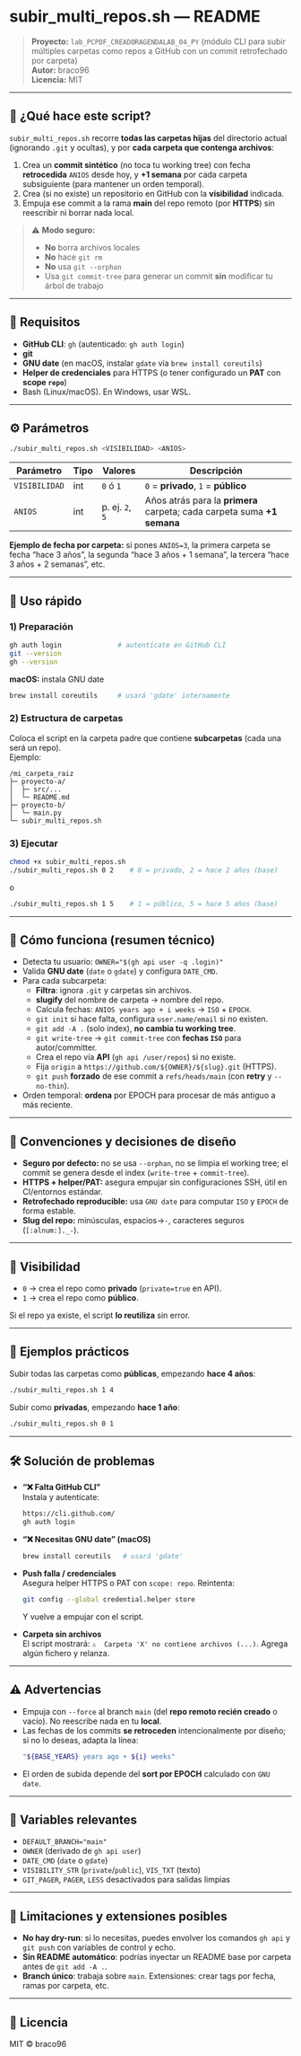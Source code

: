 # subir_multi_repos.sh — README

> **Proyecto:** `lab_PCPDF_CREADORAGENDALAB_04_PY` (módulo CLI para subir múltiples carpetas como repos a GitHub con un commit retrofechado por carpeta)  
> **Autor:** braco96  
> **Licencia:** MIT

---

## 📌 ¿Qué hace este script?

`subir_multi_repos.sh` recorre **todas las carpetas hijas** del directorio actual (ignorando `.git` y ocultas), y por **cada carpeta que contenga archivos**:

1. Crea un **commit sintético** (no toca tu working tree) con fecha **retrocedida** `ANIOS` desde hoy, y **+1 semana** por cada carpeta subsiguiente (para mantener un orden temporal).
2. Crea (si no existe) un repositorio en GitHub con la **visibilidad** indicada.
3. Empuja ese commit a la rama **main** del repo remoto (por **HTTPS**) sin reescribir ni borrar nada local.

> ⚠️ **Modo seguro:**  
> - **No** borra archivos locales  
> - **No** hace `git rm`  
> - **No** usa `git --orphan`  
> - Usa `git commit-tree` para generar un commit **sin** modificar tu árbol de trabajo

---

## 🧩 Requisitos

- **GitHub CLI**: `gh` (autenticado: `gh auth login`)
- **git**
- **GNU date** (en macOS, instalar `gdate` vía `brew install coreutils`)
- **Helper de credenciales** para HTTPS (o tener configurado un **PAT** con **scope `repo`**)
- Bash (Linux/macOS). En Windows, usar WSL.

---

## ⚙️ Parámetros

```bash
./subir_multi_repos.sh <VISIBILIDAD> <ANIOS>
```

| Parámetro       | Tipo | Valores            | Descripción                                                                 |
|-----------------|------|--------------------|-----------------------------------------------------------------------------|
| `VISIBILIDAD`   | int  | `0` ó `1`          | `0` = **privado**, `1` = **público**                                       |
| `ANIOS`         | int  | p. ej. `2`, `5`    | Años atrás para la **primera** carpeta; cada carpeta suma **+1 semana**     |

**Ejemplo de fecha por carpeta:** si pones `ANIOS=3`, la primera carpeta se fecha “hace 3 años”, la segunda “hace 3 años + 1 semana”, la tercera “hace 3 años + 2 semanas”, etc.

---

## 🚀 Uso rápido

### 1) Preparación

```bash
gh auth login              # autentícate en GitHub CLI
git --version
gh --version
```

**macOS:** instala GNU date  
```bash
brew install coreutils     # usará 'gdate' internamente
```

### 2) Estructura de carpetas

Coloca el script en la carpeta padre que contiene **subcarpetas** (cada una será un repo).  
Ejemplo:

```
/mi_carpeta_raiz
├─ proyecto-a/
│  ├─ src/...
│  └─ README.md
├─ proyecto-b/
│  └─ main.py
└─ subir_multi_repos.sh
```

### 3) Ejecutar

```bash
chmod +x subir_multi_repos.sh
./subir_multi_repos.sh 0 2    # 0 = privado, 2 = hace 2 años (base)
```

o

```bash
./subir_multi_repos.sh 1 5    # 1 = público, 5 = hace 5 años (base)
```

---

## 🧠 Cómo funciona (resumen técnico)

- Detecta tu usuario: `OWNER="$(gh api user -q .login)"`
- Valida **GNU date** (`date` o `gdate`) y configura `DATE_CMD`.
- Para cada subcarpeta:
  - **Filtra**: ignora `.git` y carpetas sin archivos.
  - **slugify** del nombre de carpeta → nombre del repo.
  - Calcula fechas: `ANIOS years ago + i weeks` → `ISO` + `EPOCH`.
  - `git init` si hace falta, configura `user.name/email` si no existen.
  - `git add -A .` (solo index), **no cambia tu working tree**.
  - `git write-tree` → `git commit-tree` con **fechas `ISO`** para autor/committer.
  - Crea el repo vía **API** (`gh api /user/repos`) si no existe.
  - Fija `origin` a `https://github.com/${OWNER}/${slug}.git` (HTTPS).
  - `git push` **forzado** de ese commit a `refs/heads/main` (con **retry** y `--no-thin`).
- Orden temporal: **ordena** por EPOCH para procesar de más antiguo a más reciente.

---

## 📌 Convenciones y decisiones de diseño

- **Seguro por defecto:** no se usa `--orphan`, no se limpia el working tree; el commit se genera desde el index (`write-tree` + `commit-tree`).
- **HTTPS + helper/PAT:** asegura empujar sin configuraciones SSH, útil en CI/entornos estándar.
- **Retrofechado reproducible:** usa `GNU date` para computar `ISO` y `EPOCH` de forma estable.
- **Slug del repo:** minúsculas, espacios→`-`, caracteres seguros (`[:alnum:]._-`).

---

## 🔐 Visibilidad

- `0` → crea el repo como **privado** (`private=true` en API).
- `1` → crea el repo como **público**.

Si el repo ya existe, el script **lo reutiliza** sin error.

---

## 🧪 Ejemplos prácticos

Subir todas las carpetas como **públicas**, empezando **hace 4 años**:

```bash
./subir_multi_repos.sh 1 4
```

Subir como **privadas**, empezando **hace 1 año**:

```bash
./subir_multi_repos.sh 0 1
```

---

## 🛠️ Solución de problemas

- **“❌ Falta GitHub CLI”**  
  Instala y autentícate:  
  ```bash
  https://cli.github.com/
  gh auth login
  ```

- **“❌ Necesitas GNU date” (macOS)**  
  ```bash
  brew install coreutils   # usará 'gdate'
  ```

- **Push falla / credenciales**  
  Asegura helper HTTPS o PAT con `scope: repo`. Reintenta:
  ```bash
  git config --global credential.helper store
  ```
  Y vuelve a empujar con el script.

- **Carpeta sin archivos**  
  El script mostrará: `⚠️  Carpeta 'X' no contiene archivos (...)`. Agrega algún fichero y relanza.

---

## ⚠️ Advertencias

- Empuja con `--force` al branch `main` (del **repo remoto recién creado** o vacío). No reescribe nada en tu **local**.
- Las fechas de los commits **se retroceden** intencionalmente por diseño; si no lo deseas, adapta la línea:
  ```bash
  "${BASE_YEARS} years ago + ${i} weeks"
  ```
- El orden de subida depende del **sort por EPOCH** calculado con `GNU date`.

---

## 🧾 Variables relevantes

- `DEFAULT_BRANCH="main"`
- `OWNER` (derivado de `gh api user`)
- `DATE_CMD` (`date` o `gdate`)
- `VISIBILITY_STR` (`private`/`public`), `VIS_TXT` (texto)
- `GIT_PAGER`, `PAGER`, `LESS` desactivados para salidas limpias

---

## 🧱 Limitaciones y extensiones posibles

- **No hay dry-run**: si lo necesitas, puedes envolver los comandos `gh api` y `git push` con variables de control y echo.
- **Sin README automático**: podrías inyectar un README base por carpeta antes de `git add -A .`.
- **Branch único**: trabaja sobre `main`. Extensiones: crear tags por fecha, ramas por carpeta, etc.

---

## 📝 Licencia

MIT © braco96
